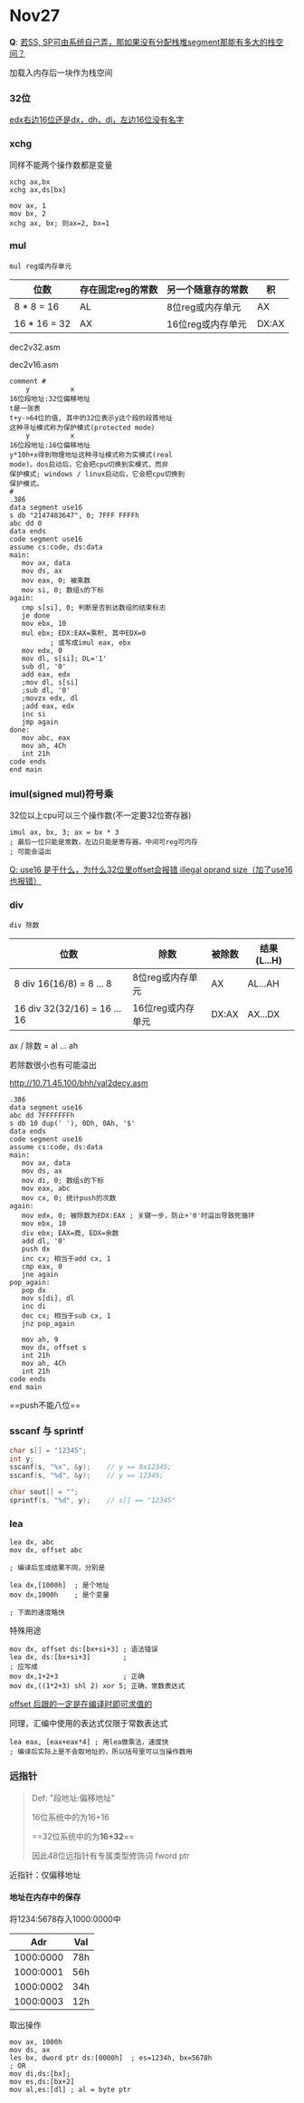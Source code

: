 # Nov27

**Q**: <u>若SS, SP可由系统自己弄，那如果没有分配栈堆segment那能有多大的栈空间？</u>

加载入内存后一块作为栈空间



### 32位

<u>edx右边16位还是dx，dh，dl，左边16位没有名字</u>





### xchg

同样不能两个操作数都是变量

```assembly
xchg ax,bx
xchg ax,ds[bx]
```

```assembly
mov ax, 1
mov bx, 2
xchg ax, bx; 则ax=2, bx=1
```





### mul

`mul reg或内存单元`

| 位数         | 存在固定reg的常数 | 另一个随意存的常数 | 积    |
| ------------ | ----------------- | ------------------ | ----- |
| 8 * 8 = 16   | AL                | 8位reg或内存单元   | AX    |
| 16 * 16 = 32 | AX                | 16位reg或内存单元  | DX:AX |

dec2v32.asm

dec2v16.asm

```assembly
comment #
    y          x
16位段地址:32位偏移地址
t是一张表
t+y->64位的值, 其中的32位表示y这个段的段首地址
这种寻址模式称为保护模式(protected mode)
    y          x
16位段地址:16位偏移地址
y*10h+x得到物理地址这种寻址模式称为实模式(real
mode)。dos启动后，它会把cpu切换到实模式，而非
保护模式; windows / linux启动后，它会把cpu切换到
保护模式。
#
.386
data segment use16
s db "2147483647", 0; 7FFF FFFFh
abc dd 0
data ends
code segment use16
assume cs:code, ds:data
main:
   mov ax, data
   mov ds, ax
   mov eax, 0; 被乘数
   mov si, 0; 数组s的下标
again:
   cmp s[si], 0; 判断是否到达数组的结束标志
   je done
   mov ebx, 10
   mul ebx; EDX:EAX=乘积, 其中EDX=0
          ; 或写成imul eax, ebx
   mov edx, 0
   mov dl, s[si]; DL='1'
   sub dl, '0'
   add eax, edx
   ;mov dl, s[si]
   ;sub dl, '0'
   ;movzx edx, dl
   ;add eax, edx
   inc si
   jmp again
done:
   mov abc, eax
   mov ah, 4Ch
   int 21h
code ends
end main
```





### imul(signed mul)符号乘



32位以上cpu可以三个操作数(不一定要32位寄存器)

```assembly
imul ax, bx, 3; ax = bx * 3
; 最后一位只能是常数，左边只能是寄存器，中间可reg可内存
; 可能会溢出
```



<u>Q: use16 是干什么，为什么32位里offset会报错 illegal oprand size（加了use16也报错）</u>





### div

`div 除数`

| 位数                         | 除数              | 被除数 | 结果(L...H) |
| ---------------------------- | ----------------- | ------ | ----------- |
| 8 div 16(16/8) = 8 ... 8     | 8位reg或内存单元  | AX     | AL...AH     |
| 16 div 32(32/16) = 16 ... 16 | 16位reg或内存单元 | DX:AX  | AX...DX     |

ax / 除数 = al ... ah

若除数很小也有可能溢出

http://10.71.45.100/bhh/val2decy.asm

```assembly
.386
data segment use16
abc dd 7FFFFFFFh
s db 10 dup(' '), 0Dh, 0Ah, '$'
data ends
code segment use16
assume cs:code, ds:data
main:
   mov ax, data
   mov ds, ax
   mov di, 0; 数组s的下标
   mov eax, abc
   mov cx, 0; 统计push的次数
again:
   mov edx, 0; 被除数为EDX:EAX ; 关键一步，防止+'0'时溢出导致死循环
   mov ebx, 10
   div ebx; EAX=商, EDX=余数
   add dl, '0'
   push dx
   inc cx; 相当于add cx, 1
   cmp eax, 0
   jne again
pop_again:
   pop dx
   mov s[di], dl
   inc di
   dec cx; 相当于sub cx, 1
   jnz pop_again

   mov ah, 9
   mov dx, offset s
   int 21h
   mov ah, 4Ch
   int 21h
code ends
end main
```





==push不能八位==



### sscanf 与 sprintf

```c
char s[] = "12345";
int y;
sscanf(s, "%x", &y);	// y == 0x12345;
sscanf(s, "%d", &y);	// y == 12345;

char sout[] = "";
sprintf(s, "%d", y);	// s[] == "12345"
```



### lea

```assembly
lea dx, abc
mov dx, offset abc

; 编译后生成结果不同，分别是

lea dx,[1000h]  ; 是个地址
mov dx,1000h    ; 是个变量

; 下面的速度略快
```

特殊用途

```assembly
mov dx, offset ds:[bx+si+3] ; 语法错误
lea dx, ds:[bx+si+3]        ;
; 应写成
mov dx,1+2+3                ; 正确
mov dx,((1*2+3) shl 2) xor 5; 正确，常数表达式
```

<u>offset 后跟的一定是在编译时即可求值的</u>

同理，汇编中使用的表达式仅限于常数表达式

```assembly
lea eax, [eax+eax*4] ; 用lea做乘法，速度快
; 编译后实际上是不会取地址的，所以括号里可以当操作数用
```



### 远指针

> Def: "段地址:偏移地址"
>
> 16位系统中的为16+16
>
> ==32位系统中的为**16+32**==
>
> 因此48位远指针有专属类型修饰词 fword ptr

近指针：仅偏移地址

#### 地址在内存中的保存

将1234:5678存入1000:0000中

| Adr       | Val  |
| --------- | ---- |
| 1000:0000 | 78h  |
| 1000:0001 | 56h  |
| 1000:0002 | 34h  |
| 1000:0003 | 12h  |

取出操作

```assembly
mov ax, 1000h
mov ds, ax
les bx, dword ptr ds:[0000h]  ; es=1234h, bx=5678h
; OR
mov di,ds:[bx];
mov es,ds:[bx+2]
mov al,es:[dl] ; al = byte ptr
```

